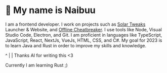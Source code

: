 # 👋 My name is Naibuu

<p>I am a frontend developer. I work on projects such as <a href="https://solartweaks.com" target="_blank">Solar Tweaks</a> Launcher & Website, and <a href="https://offlinecheatbreaker.com" target="_blank">Offline Cheatbreaker</a>. I use tools like Node, Visual Studio Code, Electron, and Git. I am proficient in languages like TypeScript, JavaScript, React, NextJs, VueJs, HTML, CSS, and C#. My goal for 2023 is to learn Java and Rust in order to improve my skills and knowledge.
  
  ^
  |
  | Thanks AI for writing this <3

Currently I am learning Rust ;)
